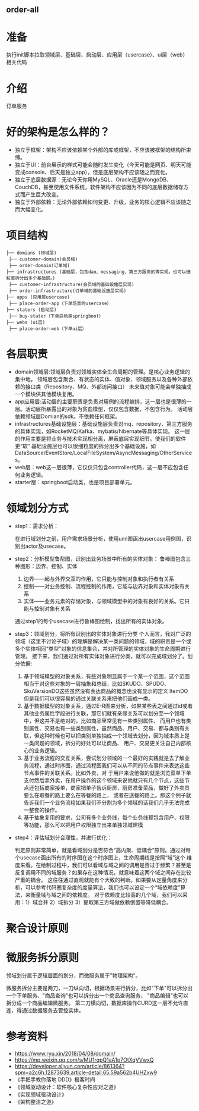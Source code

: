 order-all
------
# 准备
执行init脚本拉取领域层、基础层、启动层、应用层（usercase）、ui层（web）相关代码

# 介绍
订单服务

# 好的架构是怎么样的？
- 独立于框架：架构不应该依赖某个外部的库或框架，不应该被框架的结构所束缚。
- 独立于UI：前台展示的样式可能会随时发生变化（今天可能是网页、明天可能变成console、后天是独立app），但是底层架构不应该随之而变化。
- 独立于底层数据源：无论今天你用MySQL、Oracle还是MongoDB、CouchDB，甚至使用文件系统，软件架构不应该因为不同的底层数据储存方式而产生巨大改变。
- 独立于外部依赖：无论外部依赖如何变更、升级，业务的核心逻辑不应该随之而大幅变化。

# 项目结构
```
├── domians (领域层)
 ├── customer-domain(会员域)
 ├── order-domain(订单域)
├── infrastructures (基础层，包含dao、messaging、第三方服务的等实现，也可以细粒度拆分出多个基础层。)
 ├── customer-infrastructure(会员域的基础设施层实现)
 ├── order-infrastructure(订单域的基础设施层实现)
├── apps (应用层usercase)
 ├── place-order-app（下单场景的usercase）
├── staters (启动层)
 ├── buy-stater（下单启动类springboot）
├── webs (ui层)
 ├── place-order-web（下单ui层）
```

# 各层职责
- domain领域层:领域层负责对领域实体全生命周期的管理。是核心业务逻辑的集中地。
  领域层包含聚合、有状态的实体、值对象、领域服务以及各种外部依赖的接口类（Repository、MQ、外部访问接口）
  未来值对象可能会单独抽成一个模块供其他模块复用。
- app应用层:活动层的主要职责是负责对用例的流程编排，这一层也是很薄的一层。活动层所暴露出的对象为贫血模型，仅仅包含数据，不包含行为。
  活动层依赖领域层Domian的sdk。不依赖任何框架。
- infrastructures基础设施层：基础设施层负责对mq、repository、第三方服务的具体实现，如RocketMQ/Kafka、mybatis/hibernate等具体实现。
  这一层的作用主要是将业务与技术实现相分离，屏蔽底层实现细节。使我们的软件更“软”
  基础设施层也可以很细粒度的拆分出多个基础设施，如DataSource/EventStore/LocalFileSystem/AsyncMessaging/OtherServices。
- web层：web这一层很薄，它仅仅只包含controller代码，这一层不应包含任何业务逻辑。
- starter层：springboot启动类，也是项目部署单元。

# 领域划分方式
- step1：需求分析：

  在进行域划分之前，用户需求场景分析，使用uml图画出usercase用例图，识别出actor及usecase。
- step2：分析模型鲁帮图，识别出业务场景中所有的实体对象：
  鲁棒图包含三种图形：边界、控制、实体
  1. 边界——起与外界交互的作用，它只能与控制对象和执行者有关系
  2. 控制——对业务控制、流程控制的作用，它能与边界对象和实体对象有关系
  3. 实体——业务元素的存储对象，与领域模型中的对象有良好的关系。它只能与控制对象有关系

  通过step1的每个usecase进行鲁棒图绘制，找出所有的实体对象。
- step3：领域划分，将所有识别出的实体对象进行分类
  个人而言，我对广泛的领域（这里不讨论子域）的理解是解决某一类问题的领域，域的职责是一个或多个实体相同“类型”对象的信息集合，并对所管理的实体对象的生命周期进行管理。
  接下来，我们通过对所有实体对象进行分类，就可以完成域划分了。划分依据:
  1. 基于领域模型的对象关系，有些对象明显属于一个某一个范围，这个范围相当于对这些对象的一层抽象和总结，比如SKUDO、SPUDO、SkuVersionDO这些虽然没有表达商品的概念也没有显示的定义
     ItemDO但是我们可以很容易的通过关联关系来把他们画成一类。
  2. 基于数据模型的对象关系，通过E-R图来分析，如果某些表之间通过id或者其他业务属性字段进行关联，那它们就有亲缘关系可以划分至一个领域中，但这并不是绝对的，比如商品里常见有一些类别属性、
     而用户也有类别属性、交易也有一些类别属性，虽然商品、用户、交易、都与类别有关联，但这种时候也可以把类别单独抽成一个领域去划分，因为域本质上是一类问题的领域，拆分的好处可以让商品、
     用户、交易更关注自己内部核心的业务逻辑。
  3. 基于业务流程的交互关系，尝试划分领域的一个最好的实践就是去了解业务流程，通过时序图，通过流程图我们可以从不同的节点事件来表达这些节点事件的关联关系。比如外卖，对
     于用户来说他做的就是浏览菜单下单支付然后拿外卖，在用户操作的这个领域来说他就只有几个节点，这些节点还包括商家接单，商家把单子告诉厨房，厨房准备菜品，做好了外卖员要么在取餐的路上要么在等餐的路上，
     或者在送餐的路上。那这个例子就告诉我们一个业务流程如果我们不分割为多个领域的话我们几乎无法完成一整套的操作。
  4. 基于抽象复用的要求，公司有多个业务线，每个业务线都包含用户、权限等功能，那么可以把用户权限独立出来单独领域建模
- step4：评估域划分合理性，并进行优化：

  判定原则非常简单，就是看域划分是否符合“高内聚、低耦合”原则。通过对每个usecase画出所有的时序图在这个时序图上，生命周期线是按照“域”这个
  维度来看。在绘制过程中，我们可以看域与域之间的调用是否过于频繁？甚至是反复调用不同的域服务？如果存在这种情况，就意味着这两个域之间存在比较严重的耦合。
  这往往通过直观就能有个大致的判断。如果要从定量角度来分析，可以参考代码圈复杂度的度量算法，我们也可以设定一个“域依赖度”算法，来衡量域与域之间的依赖度。
  对于依赖度比较高的几个域，我们可以采用：1）域合并 2）域拆分 3）提取第三方域做依赖倒置等降低耦合。

# 聚合设计原则


# 微服务拆分原则
领域划分属于逻辑层面的划分，而微服务属于"物理架构"。

微服务拆分主要是两刀，一刀纵向切，根据场景进行拆分，比如"下单"可以拆分出一个下单服务、"商品查询"也可以拆分出一个商品查询服务、
"商品编辑"也可以拆分成一个商品编辑微服务。
第二刀横向切，数据库操作CURD这一层不允许直连，得通过数据服务去管控实体。


# 参考资料
- https://www.ryu.xin/2018/04/08/domain/
- https://mp.weixin.qq.com/s/MU1rqpQ1aA1p7OtXqVVwxQ
- https://developer.aliyun.com/article/861364?spm=a2c6h.12873639.article-detail.65.59a562b4UHZxw9
- 《手把手教你落地 DDD》极客时间
- 《领域驱动设计：软件核心复杂性应对之道》
- 《实现领域驱动设计》
- 《架构整洁之道》


  

